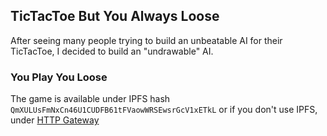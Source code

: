 ## TicTacToe But You Always Loose

After seeing many people trying to build an unbeatable AI for their TicTacToe, I decided to build an "undrawable" AI.

### You Play You Loose

The game is available under IPFS hash `QmXULUsFmNxCn46U1CUDFB61tFVaowWRSEwsrGcV1xETkL` or if you don't use IPFS, under [HTTP Gateway](https://gateway.pinata.cloud/ipfs/QmXULUsFmNxCn46U1CUDFB61tFVaowWRSEwsrGcV1xETkL/)

